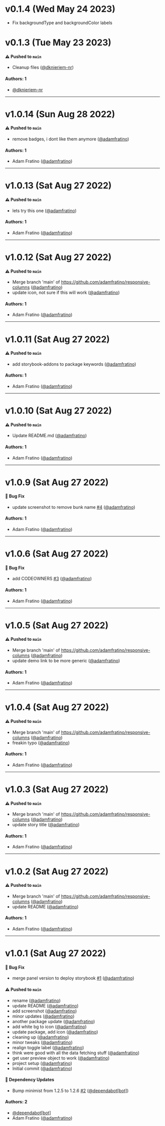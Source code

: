 # v0.1.4 (Wed May 24 2023)

- Fix backgroundType and backgroundColor labels

# v0.1.3 (Tue May 23 2023)

#### ⚠️ Pushed to `main`

- Cleanup files ([@dknieriem-nr](https://github.com/dknieriem-nr))

#### Authors: 1

- [@dknieriem-nr](https://github.com/dknieriem-nr)

---

# v1.0.14 (Sun Aug 28 2022)

#### ⚠️ Pushed to `main`

- remove badges, i dont like them anymore ([@adamfratino](https://github.com/adamfratino))

#### Authors: 1

- Adam Fratino ([@adamfratino](https://github.com/adamfratino))

---

# v1.0.13 (Sat Aug 27 2022)

#### ⚠️ Pushed to `main`

- lets try this one ([@adamfratino](https://github.com/adamfratino))

#### Authors: 1

- Adam Fratino ([@adamfratino](https://github.com/adamfratino))

---

# v1.0.12 (Sat Aug 27 2022)

#### ⚠️ Pushed to `main`

- Merge branch 'main' of https://github.com/adamfratino/responsive-columns ([@adamfratino](https://github.com/adamfratino))
- update icon, not sure if this will work ([@adamfratino](https://github.com/adamfratino))

#### Authors: 1

- Adam Fratino ([@adamfratino](https://github.com/adamfratino))

---

# v1.0.11 (Sat Aug 27 2022)

#### ⚠️ Pushed to `main`

- add storybook-addons to package keywords ([@adamfratino](https://github.com/adamfratino))

#### Authors: 1

- Adam Fratino ([@adamfratino](https://github.com/adamfratino))

---

# v1.0.10 (Sat Aug 27 2022)

#### ⚠️ Pushed to `main`

- Update README.md ([@adamfratino](https://github.com/adamfratino))

#### Authors: 1

- Adam Fratino ([@adamfratino](https://github.com/adamfratino))

---

# v1.0.9 (Sat Aug 27 2022)

#### 🐛 Bug Fix

- update screenshot to remove bunk name [#4](https://github.com/adamfratino/storybook-addon-responsive-columns/pull/4) ([@adamfratino](https://github.com/adamfratino))

#### Authors: 1

- Adam Fratino ([@adamfratino](https://github.com/adamfratino))

---

# v1.0.6 (Sat Aug 27 2022)

#### 🐛 Bug Fix

- add CODEOWNERS [#3](https://github.com/adamfratino/storybook-addon-responsive-columns/pull/3) ([@adamfratino](https://github.com/adamfratino))

#### Authors: 1

- Adam Fratino ([@adamfratino](https://github.com/adamfratino))

---

# v1.0.5 (Sat Aug 27 2022)

#### ⚠️ Pushed to `main`

- Merge branch 'main' of https://github.com/adamfratino/responsive-columns ([@adamfratino](https://github.com/adamfratino))
- update demo link to be more generic ([@adamfratino](https://github.com/adamfratino))

#### Authors: 1

- Adam Fratino ([@adamfratino](https://github.com/adamfratino))

---

# v1.0.4 (Sat Aug 27 2022)

#### ⚠️ Pushed to `main`

- Merge branch 'main' of https://github.com/adamfratino/responsive-columns ([@adamfratino](https://github.com/adamfratino))
- freakin typo ([@adamfratino](https://github.com/adamfratino))

#### Authors: 1

- Adam Fratino ([@adamfratino](https://github.com/adamfratino))

---

# v1.0.3 (Sat Aug 27 2022)

#### ⚠️ Pushed to `main`

- Merge branch 'main' of https://github.com/adamfratino/responsive-columns ([@adamfratino](https://github.com/adamfratino))
- update story title ([@adamfratino](https://github.com/adamfratino))

#### Authors: 1

- Adam Fratino ([@adamfratino](https://github.com/adamfratino))

---

# v1.0.2 (Sat Aug 27 2022)

#### ⚠️ Pushed to `main`

- Merge branch 'main' of https://github.com/adamfratino/responsive-columns ([@adamfratino](https://github.com/adamfratino))
- update README ([@adamfratino](https://github.com/adamfratino))

#### Authors: 1

- Adam Fratino ([@adamfratino](https://github.com/adamfratino))

---

# v1.0.1 (Sat Aug 27 2022)

#### 🐛 Bug Fix

- merge panel version to deploy storybook [#1](https://github.com/adamfratino/storybook-addon-responsive-columns/pull/1) ([@adamfratino](https://github.com/adamfratino))

#### ⚠️ Pushed to `main`

- rename ([@adamfratino](https://github.com/adamfratino))
- update README ([@adamfratino](https://github.com/adamfratino))
- add screenshot ([@adamfratino](https://github.com/adamfratino))
- minor updates ([@adamfratino](https://github.com/adamfratino))
- another package update ([@adamfratino](https://github.com/adamfratino))
- add white bg to icon ([@adamfratino](https://github.com/adamfratino))
- update package, add icon ([@adamfratino](https://github.com/adamfratino))
- cleaning up ([@adamfratino](https://github.com/adamfratino))
- minor tweaks ([@adamfratino](https://github.com/adamfratino))
- realign toggle label ([@adamfratino](https://github.com/adamfratino))
- think were good with all the data fetching stuff ([@adamfratino](https://github.com/adamfratino))
- get user preview object to work ([@adamfratino](https://github.com/adamfratino))
- project setup ([@adamfratino](https://github.com/adamfratino))
- Initial commit ([@adamfratino](https://github.com/adamfratino))

#### 🔩 Dependency Updates

- Bump minimist from 1.2.5 to 1.2.6 [#2](https://github.com/adamfratino/storybook-addon-responsive-columns/pull/2) ([@dependabot[bot]](https://github.com/dependabot[bot]))

#### Authors: 2

- [@dependabot[bot]](https://github.com/dependabot[bot])
- Adam Fratino ([@adamfratino](https://github.com/adamfratino))
